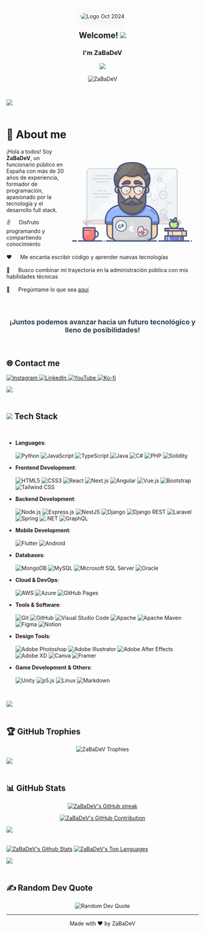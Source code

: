 <div align="center">
    <img src="https://github.com/BalaZaStudio/My-LogoS-Images/blob/main/LogoOct2024.gif?raw=true" alt="Logo Oct 2024" style="border-radius: 20px; box-shadow: 0 4px 30px rgba(0, 0, 0, 0.1);">
</div>

<h2 align="center">
  Welcome!
  <img src="https://media.giphy.com/media/hvRJCLFzcasrR4ia7z/giphy.gif" width="28">
</h2>

<h3 align="center">
        I'm ZaBaDeV
</h3>

<p align="center">
  <a href="https://github.com/ZaBaDeV"><img src="https://readme-typing-svg.herokuapp.com/?lines=Full%20Stack%20Developer;Public%20Servant%20in%20Spain;20+%20Years%20Experience;Always%20learning%20new%20things&center=true&width=450&height=45"></a>
</p>

<p align="center">
    <img src="https://komarev.com/ghpvc/?username=ZaBaDeV&label=Profile%20views&color=0e75b6&style=flat" alt="ZaBaDeV" />
</p>

<br />

<img src="https://user-images.githubusercontent.com/73097560/115834477-dbab4500-a447-11eb-908a-139a6edaec5c.gif"><br><br>

<!-- About Section -->
# 💫 About me

<p>
 <img align="right" width="350" src="https://raw.githubusercontent.com/NotStark/NotStark/main/Assests/programmer.gif" alt="Coding gif" />
  
¡Hola a todos! Soy **ZaBaDeV**, un funcionario público en España con más de 20 años de experiencia, formador de programación, apasionado por la tecnología y el desarrollo full stack. 

✌️ &emsp; Disfruto programando y compartiendo conocimiento <br/><br/>
❤️ &emsp; Me encanta escribir código y aprender nuevas tecnologías<br/><br/>
🚀 &emsp; Busco combinar mi trayectoria en la administración pública con mis habilidades técnicas<br/><br/>
💬 &emsp; Pregúntame lo que sea [aquí](https://github.com/ZaBaDeV/ZaBaDeV/issues)

</p>

<br/>
<br/>

<p align="center" style="font-size: 18px; color: #2c3e50;">
<strong>¡Juntos podemos avanzar hacia un futuro tecnológico y lleno de posibilidades!</strong>
</p>

<br/>

## 🌐 Contact me

<p align="left">
    <a href="https://instagram.com/ZaBaDeV">
        <img src="https://img.shields.io/badge/Instagram-%23E4405F.svg?style=for-the-badge&logo=Instagram&logoColor=white" alt="Instagram"/>
    </a>
    <a href="https://www.linkedin.com/in/juan-jose-zabala-rios-237a65116/">
        <img src="https://img.shields.io/badge/LinkedIn-%230077B5.svg?style=for-the-badge&logo=linkedin&logoColor=white" alt="LinkedIn"/>
    </a>
    <a href="https://www.youtube.com/@ZaBaDev-pn2yq/featured">
        <img src="https://img.shields.io/badge/YouTube-%23FF0000.svg?style=for-the-badge&logo=YouTube&logoColor=white" alt="YouTube"/>
    </a>
    <a href="https://ko-fi.com/S6S515FZBZ">
        <img src="https://img.shields.io/badge/Ko--fi-F16061?style=for-the-badge&logo=ko-fi&logoColor=white" alt="Ko-fi" />
    </a>
</p>

<img src="https://user-images.githubusercontent.com/73097560/115834477-dbab4500-a447-11eb-908a-139a6edaec5c.gif"><br><br>

## <img src="https://media2.giphy.com/media/QssGEmpkyEOhBCb7e1/giphy.gif?cid=ecf05e47a0n3gi1bfqntqmob8g9aid1oyj2wr3ds3mg700bl&rid=giphy.gif" width ="25"><b> Tech Stack</b>

<br>

<p align="center">

- **Languages**: <br><br>
    ![Python](https://img.shields.io/badge/python-3670A0?style=for-the-badge&logo=python&logoColor=ffdd54)
    ![JavaScript](https://img.shields.io/badge/JavaScript%20-%23F7DF1E.svg?style=for-the-badge&logo=javascript&logoColor=black)
    ![TypeScript](https://img.shields.io/badge/typescript-%23007ACC.svg?style=for-the-badge&logo=typescript&logoColor=white)
    ![Java](https://img.shields.io/badge/java-%23ED8B00.svg?style=for-the-badge&logo=openjdk&logoColor=white)
    ![C#](https://img.shields.io/badge/c%23-%23239120.svg?style=for-the-badge&logo=c-sharp&logoColor=white)
    ![PHP](https://img.shields.io/badge/php-%23777BB4.svg?style=for-the-badge&logo=php&logoColor=white)
    ![Solidity](https://img.shields.io/badge/Solidity-%23363636.svg?style=for-the-badge&logo=solidity&logoColor=white)

- **Frontend Development**: <br><br>
    ![HTML5](https://img.shields.io/badge/HTML5%20-%23E34F26.svg?style=for-the-badge&logo=html5&logoColor=white)
    ![CSS3](https://img.shields.io/badge/CSS3%20-%231572B6.svg?style=for-the-badge&logo=css3&logoColor=white)
    ![React](https://img.shields.io/badge/React-61DAFB.svg?style=for-the-badge&logo=React&logoColor=black)
    ![Next.js](https://img.shields.io/badge/Next.js-000000.svg?style=for-the-badge&logo=nextdotjs&logoColor=white)
    ![Angular](https://img.shields.io/badge/angular-%23DD0031.svg?style=for-the-badge&logo=angular&logoColor=white)
    ![Vue.js](https://img.shields.io/badge/vuejs-%2335495e.svg?style=for-the-badge&logo=vuedotjs&logoColor=%234FC08D)
    ![Bootstrap](https://img.shields.io/badge/bootstrap-%23563D7C.svg?style=for-the-badge&logo=bootstrap&logoColor=white)
    ![Tailwind CSS](https://img.shields.io/badge/Tailwind%20CSS-06B6D4.svg?style=for-the-badge&logo=Tailwind-CSS&logoColor=white)

- **Backend Development**: <br><br>
    ![Node.js](https://img.shields.io/badge/Node.js-339933.svg?style=for-the-badge&logo=nodedotjs&logoColor=white)
    ![Express.js](https://img.shields.io/badge/Express%20JS-000000.svg?style=for-the-badge&logo=Express&logoColor=white)
    ![NestJS](https://img.shields.io/badge/nestjs-%23E0234E.svg?style=for-the-badge&logo=nestjs&logoColor=white)
    ![Django](https://img.shields.io/badge/django-%23092E20.svg?style=for-the-badge&logo=django&logoColor=white)
    ![Django REST](https://img.shields.io/badge/DJANGO-REST-ff1709.svg?style=for-the-badge&logo=django&logoColor=white)
    ![Laravel](https://img.shields.io/badge/laravel-%23FF2D20.svg?style=for-the-badge&logo=laravel&logoColor=white)
    ![Spring](https://img.shields.io/badge/spring-%236DB33F.svg?style=for-the-badge&logo=spring&logoColor=white)
    ![.NET](https://img.shields.io/badge/.NET-5C2D91.svg?style=for-the-badge&logo=.net&logoColor=white)
    ![GraphQL](https://img.shields.io/badge/-GraphQL-E10098.svg?style=for-the-badge&logo=graphql&logoColor=white)

- **Mobile Development**: <br><br>
    ![Flutter](https://img.shields.io/badge/Flutter-%2302569B.svg?style=for-the-badge&logo=Flutter&logoColor=white)
    ![Android](https://img.shields.io/badge/android-%2320232a.svg?style=for-the-badge&logo=android&logoColor=%a4c639)

- **Databases**: <br><br>
    ![MongoDB](https://img.shields.io/badge/MongoDB-%234ea94b.svg?style=for-the-badge&logo=mongodb&logoColor=white)
    ![MySQL](https://img.shields.io/badge/mysql-%2300f.svg?style=for-the-badge&logo=mysql&logoColor=white)
    ![Microsoft SQL Server](https://img.shields.io/badge/Microsoft%20SQL%20Sever-CC2927.svg?style=for-the-badge&logo=microsoft%20sql%20server&logoColor=white)
    ![Oracle](https://img.shields.io/badge/Oracle-F80000.svg?style=for-the-badge&logo=oracle&logoColor=white)

- **Cloud & DevOps**: <br><br>
    ![AWS](https://img.shields.io/badge/AWS-%23FF9900.svg?style=for-the-badge&logo=amazon-aws&logoColor=white)
    ![Azure](https://img.shields.io/badge/azure-%230072C6.svg?style=for-the-badge&logo=microsoftazure&logoColor=white)
    ![GitHub Pages](https://img.shields.io/badge/GitHub%20Pages-%23327FC7.svg?style=for-the-badge&logo=github&logoColor=white)

- **Tools & Software**: <br><br>
    ![Git](https://img.shields.io/badge/git-%23F05033.svg?style=for-the-badge&logo=git&logoColor=white)
    ![GitHub](https://img.shields.io/badge/github-%23121011.svg?style=for-the-badge&logo=github&logoColor=white)
    ![Visual Studio Code](https://img.shields.io/badge/Visual%20Studio%20Code-0078d7.svg?style=for-the-badge&logo=visual-studio-code&logoColor=white)
    ![Apache](https://img.shields.io/badge/apache-%23D42029.svg?style=for-the-badge&logo=apache&logoColor=white)
    ![Apache Maven](https://img.shields.io/badge/Apache%20Maven-C71A36.svg?style=for-the-badge&logo=Apache%20Maven&logoColor=white)
    ![Figma](https://img.shields.io/badge/Figma-F24E1E.svg?style=for-the-badge&logo=Figma&logoColor=white)
    ![Notion](https://img.shields.io/badge/Notion-000000.svg?style=for-the-badge&logo=Notion&logoColor=white)

- **Design Tools**: <br><br>
    ![Adobe Photoshop](https://img.shields.io/badge/adobephotoshop-%23331A8FF.svg?style=for-the-badge&logo=adobephotoshop&logoColor=white)
    ![Adobe Illustrator](https://img.shields.io/badge/adobeillustrator-%23FF9A00.svg?style=for-the-badge&logo=adobeillustrator&logoColor=white)
    ![Adobe After Effects](https://img.shields.io/badge/Adobe%20After%20Effects-9999FF.svg?style=for-the-badge&logo=Adobe%20After%20Effects&logoColor=white)
    ![Adobe XD](https://img.shields.io/badge/Adobe%20XD-470137.svg?style=for-the-badge&logo=Adobe%20XD&logoColor=#FF61F6)
    ![Canva](https://img.shields.io/badge/Canva-%2300C4CC.svg?style=for-the-badge&logo=Canva&logoColor=white)
    ![Framer](https://img.shields.io/badge/Framer-black.svg?style=for-the-badge&logo=framer&logoColor=blue)

- **Game Development & Others**: <br><br>
    ![Unity](https://img.shields.io/badge/Unity-%2320232a.svg?style=for-the-badge&logo=unity&logoColor=white)
    ![p5.js](https://img.shields.io/badge/p5.js-ED225D.svg?style=for-the-badge&logo=p5.js&logoColor=FFFFFF)
    ![Linux](https://img.shields.io/badge/Linux-FCC624.svg?style=for-the-badge&logo=linux&logoColor=black)
    ![Markdown](https://img.shields.io/badge/Markdown-000000.svg?style=for-the-badge&logo=Markdown&logoColor=white)

</p>

<br>

<img src="https://user-images.githubusercontent.com/73097560/115834477-dbab4500-a447-11eb-908a-139a6edaec5c.gif"><br><br>

## 🏆 GitHub Trophies

<p align="center">
  <img src="https://github-profile-trophy.vercel.app/?username=ZaBaDeV&theme=onedark&no-frame=false&no-bg=true&margin-w=4" alt="ZaBaDeV Trophies" />
</p>

<img src="https://user-images.githubusercontent.com/73097560/115834477-dbab4500-a447-11eb-908a-139a6edaec5c.gif"><br><br>

## 📊 GitHub Stats

<p align="center">
  <a href="https://github.com/ZaBaDeV">
    <img src="https://github-readme-streak-stats.herokuapp.com/?user=ZaBaDeV&theme=radical&border=7F3FBF&background=0D1117" alt="ZaBaDeV's GitHub streak"/>
  </a>
</p>

<p align="center">
  <a href="https://github.com/ZaBaDeV">
    <img src="https://github-profile-summary-cards.vercel.app/api/cards/profile-details?username=ZaBaDeV&theme=radical" alt="ZaBaDeV's GitHub Contribution"/>
  </a>
</p>

<img src="https://user-images.githubusercontent.com/73097560/115834477-dbab4500-a447-11eb-908a-139a6edaec5c.gif"><br><br>

<a> 
    <a href="https://github.com/ZaBaDeV"><img alt="ZaBaDeV's Github Stats" src="https://denvercoder1-github-readme-stats.vercel.app/api?username=ZaBaDeV&show_icons=true&count_private=true&theme=react&border_color=7F3FBF&bg_color=0D1117&title_color=F85D7F&icon_color=F8D866" height="192px" width="49.5%"/></a>
  <a href="https://github.com/ZaBaDeV"><img alt="ZaBaDeV's Top Languages" src="https://denvercoder1-github-readme-stats.vercel.app/api/top-langs/?username=ZaBaDeV&langs_count=8&layout=compact&theme=react&border_color=7F3FBF&bg_color=0D1117&title_color=F85D7F&icon_color=F8D866" height="192px" width="49.5%"/></a>
  <br/>
</a>

<img src="https://user-images.githubusercontent.com/73097560/115834477-dbab4500-a447-11eb-908a-139a6edaec5c.gif"><br><br>

## ✍️ Random Dev Quote

<p align="center">
  <img src="https://quotes-github-readme.vercel.app/api?type=horizontal&theme=dark" alt="Random Dev Quote" />
</p>

---

<p align="center">
Made with ❤️ by ZaBaDeV
</p>
